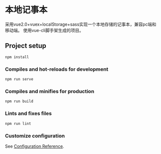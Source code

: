 # 本地记事本

采用vue2.0+vuex+localStorage+sass实现一个本地存储的记事本，兼容pc端和移动端。
使用vue-cli脚手架生成的项目。

## Project setup
```
npm install
```

### Compiles and hot-reloads for development
```
npm run serve
```

### Compiles and minifies for production
```
npm run build
```

### Lints and fixes files
```
npm run lint
```

### Customize configuration
See [Configuration Reference](https://cli.vuejs.org/config/).
